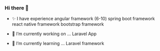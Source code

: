 ### Hi there 👋

- ✨ I have experience
  angular framework (6-10)
  spring boot framework
  react native framework
  bootstrap framework

- 🔭 I’m currently working on ...
  Laravel App
- 🌱 I’m currently learning ...
  Laravel framework

<!--
**lahirusamishka/lahirusamishka** is a ✨ _special_ ✨ repository because its `README.md` (this file) appears on your GitHub profile.

Here are some ideas to get you started:

- 🔭 I’m currently working on ...
- 🌱 I’m currently learning ...
- 👯 I’m looking to collaborate on ...
- 🤔 I’m looking for help with ...
- 💬 Ask me about ...
- 📫 How to reach me: ...
- 😄 Pronouns: ...
- ⚡ Fun fact: ...
-->
